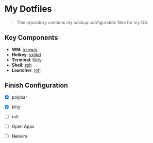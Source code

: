 # My Dotfiles

> This repository contains my backup configuration files for my OS.

## Key Components

- **WM**: [bspwm](https://github.com/baskerville/bspwm)
- **Hotkey**: [sxhkd](https://github.com/baskerville/sxhkd)
- **Terminal**: [Kitty](https://sw.kovidgoyal.net/kitty)
- **Shell**: [zsh](https://www.zsh.org)
- **Launcher**: [rofi](https://github.com/davatorium/rofi)

## Finish Configuration

- [x] polybar
- [x] kitty
- [ ] rofi
- [ ] Open Apps
- [ ] Neovim

